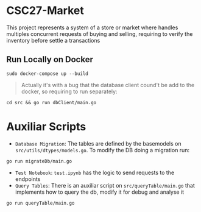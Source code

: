 # CSC27-Market

This project represents a system of a store or market where handles multiples concurrent requests of buying and selling, requiring to verify the inventory before settle a transactions

## Run Locally on Docker
```
sudo docker-compose up --build
```
> Actually it's with a bug that the database client cound't be add to the docker, so requiring to run separately:
```
cd src && go run dbClient/main.go
``` 

# Auxiliar Scripts
* `Database Migration`: The tables are defined by the basemodels on `src/utils/dtypes/models.go`. To modify the DB doing a migration run:
```
go run migrateDb/main.go
```
* `Test Notebook`: `test.ipynb` has the logic to send requests to the endpoints
* `Query Tables`: There is an auxiliar script on `src/queryTable/main.go` that implements how to query the db, modify it for debug and analyse it
```
go run queryTable/main.go
```